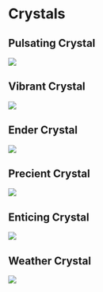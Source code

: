 Crystals
===

## Pulsating Crystal 
![](http://loenwind.info/eio/Pulsating_Crystal.png)

## Vibrant Crystal
![](http://loenwind.info/eio/Vibrant_Crystal.png)

## Ender Crystal
![](http://loenwind.info/eio/Ender_Crystal.png)

## Precient Crystal
![](http://loenwind.info/eio/Precient_Crystal.png)

## Enticing Crystal
![](http://loenwind.info/eio/Enticing_Crystal.png)

## Weather Crystal
![](http://loenwind.info/eio/Weather_Crystal.png)
